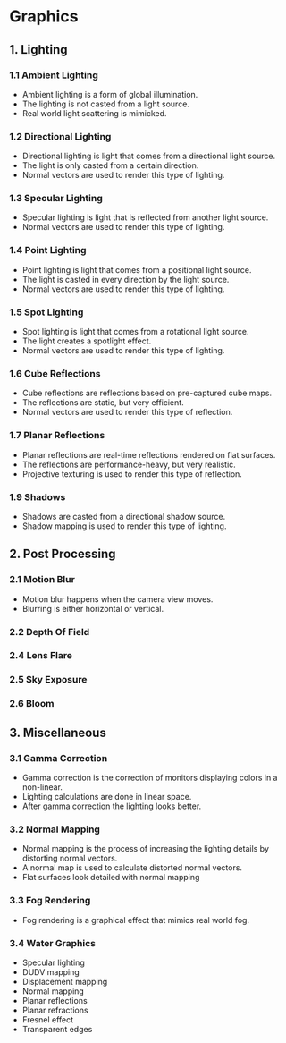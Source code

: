 # Graphics

## 1. Lighting

### 1.1 Ambient Lighting

- Ambient lighting is a form of global illumination.
- The lighting is not casted from a light source.
- Real world light scattering is mimicked.

### 1.2 Directional Lighting

- Directional lighting is light that comes from a directional light source.
- The light is only casted from a certain direction.
- Normal vectors are used to render this type of lighting.

### 1.3 Specular Lighting

- Specular lighting is light that is reflected from another light source.
- Normal vectors are used to render this type of lighting.

### 1.4 Point Lighting

- Point lighting is light that comes from a positional light source.
- The light is casted in every direction by the light source.
- Normal vectors are used to render this type of lighting.

### 1.5 Spot Lighting

- Spot lighting is light that comes from a rotational light source.
- The light creates a spotlight effect.
- Normal vectors are used to render this type of lighting.

### 1.6 Cube Reflections

- Cube reflections are reflections based on pre-captured cube maps.
- The reflections are static, but very efficient.
- Normal vectors are used to render this type of reflection.

### 1.7 Planar Reflections

- Planar reflections are real-time reflections rendered on flat surfaces.
- The reflections are performance-heavy, but very realistic.
- Projective texturing is used to render this type of reflection.

### 1.9 Shadows

- Shadows are casted from a directional shadow source.
- Shadow mapping is used to render this type of lighting.

## 2. Post Processing

### 2.1 Motion Blur

- Motion blur happens when the camera view moves.
- Blurring is either horizontal or vertical.

### 2.2 Depth Of Field

### 2.4 Lens Flare

### 2.5 Sky Exposure

### 2.6 Bloom

## 3. Miscellaneous

### 3.1 Gamma Correction

- Gamma correction is the correction of monitors displaying colors in a non-linear.
- Lighting calculations are done in linear space.
- After gamma correction the lighting looks better.

### 3.2 Normal Mapping

- Normal mapping is the process of increasing the lighting details by distorting normal vectors.
- A normal map is used to calculate distorted normal vectors.
- Flat surfaces look detailed with normal mapping

### 3.3 Fog Rendering

- Fog rendering is a graphical effect that mimics real world fog.

### 3.4 Water Graphics

- Specular lighting
- DUDV mapping
- Displacement mapping
- Normal mapping
- Planar reflections
- Planar refractions
- Fresnel effect
- Transparent edges
